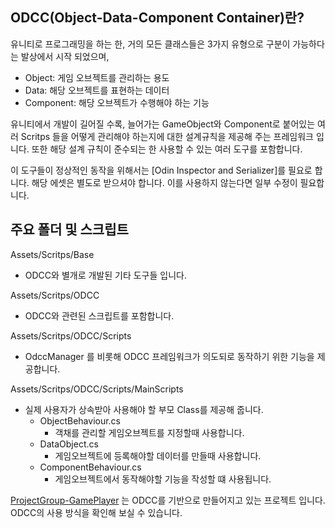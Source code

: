 ## ODCC(Object-Data-Component Container)란?

유니티로 프로그래밍을 하는 한, 거의 모든 클래스들은 3가지 유형으로 구분이 가능하다는 발상에서 시작 되었으며,
- Object: 게임 오브젝트를 관리하는 용도
- Data: 해당 오브젝트를 표현하는 데이터
- Component: 해당 오브젝트가 수행해야 하는 기능

유니티에서 개발이 길어질 수록, 늘어가는 GameObject와 Component로 붙어있는 여러 Scritps 들을 어떻게 관리해야 하는지에 대한 설계규칙을 제공해 주는 프레임워크 입니다.
또한 해당 설계 규칙이 준수되는 한 사용할 수 있는 여러 도구를 포함합니다.

이 도구들이 정상적인 동작을 위해서는 [Odin Inspector and Serializer]를 필요로 합니다. 해당 에셋은 별도로 받으셔야 합니다.
이를 사용하지 않는다면 일부 수정이 필요합니다.

## 주요 폴더 및 스크립트 

Assets/Scritps/Base
* ODCC와 별개로 개발된 기타 도구들 입니다.

Assets/Scritps/ODCC
* ODCC와 관련된 스크립트를 포함합니다.

Assets/Scritps/ODCC/Scripts
* OdccManager 를 비롯해 ODCC 프레임워크가 의도되로 동작하기 위한 기능을 제공합니다.

Assets/Scritps/ODCC/Scripts/MainScripts
* 실제 사용자가 상속받아 사용해야 할 부모 Class를 제공해 줍니다.
  * ObjectBehaviour.cs
    * 객채를 관리할 게임오브젝트를 지정할때 사용합니다.
  * DataObject.cs
    * 게임오브젝트에 등록해야할 데이터를 만들때 사용합니다.
  * ComponentBehaviour.cs
    * 게임오브젝트에서 동작해야할 기능을 작성할 떄 사용됩니다.


[ProjectGroup-GamePlayer](https://github.com/B0ttle-Cat/ProjectGroup-GamePlayer/tree/master) 는 ODCC를 기반으로 만들어지고 있는 프로젝트 입니다. 
ODCC의 사용 방식을 확인해 보실 수 있습니다.
